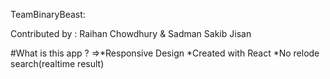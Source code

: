 TeamBinaryBeast:

Contributed by :
Raihan Chowdhury & Sadman Sakib Jisan

#What is this app ?
=>*Responsive Design 
  *Created with React
  *No relode search(realtime result)
